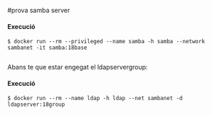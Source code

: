 #prova samba server


#### Execució

```
$ docker run --rm --privileged --name samba -h samba --network sambanet -it samba:18base


```
Abans te que estar engegat el ldapservergroup:

#### Execució

```
$ docker run --rm --name ldap -h ldap --net sambanet -d ldapserver:18group
```

